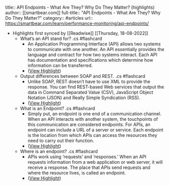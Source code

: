 title:: API Endpoints - What Are They? Why Do They Matter? (highlights)
author:: [[smartbear.com]]
full-title:: "API Endpoints - What Are They? Why Do They Matter?"
category:: #articles
url:: https://smartbear.com/learn/performance-monitoring/api-endpoints/

- Highlights first synced by [[Readwise]] [[Thursday, 18-08-2022]]
	- What’s an API stand for? .cs #flashcard
		- An Application Programming Interface (API) allows two systems to communicate with one another. An API essentially provides the language and contract for how two systems interact. Each API has documentation and specifications which determine how information can be transferred.
		- ([View Highlight](https://instapaper.com/read/1390206485/15618820))
	- Output differences between SOAP and REST. .cs #flashcard
		- Unlike SOAP, REST doesn’t have to use XML to provide the response. You can find REST-based Web services that output the data in Command Separated Value (CSV), JavaScript Object Notation (JSON) and Really Simple Syndication (RSS).
		- ([View Highlight](https://instapaper.com/read/1390206485/15618836))
	- What is an Endpoint? .cs #flashcard
		- Simply put, an endpoint is one end of a communication channel. When an API interacts with another system, the touchpoints of this communication are considered endpoints. For APIs, an endpoint can include a URL of a server or service. Each endpoint is the location from which APIs can access the resources they need to carry out their function.
		- ([View Highlight](https://instapaper.com/read/1390206485/15618858))
	- Where is an endpoint? .cs #flashcard
		- APIs work using ‘requests’ and ‘responses.’ When an API requests information from a web application or web server, it will receive a response. The place that APIs send requests and where the resource lives, is called an endpoint.
		- ([View Highlight](https://instapaper.com/read/1390206485/15618903))